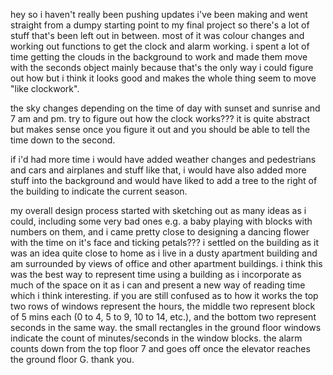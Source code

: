 hey so i haven't really been pushing updates i've been making and went straight from a dumpy starting point to my final project so there's a lot of stuff that's been left out in between. most of it was colour changes and working out functions to get the clock and alarm working. i spent a lot of time getting the clouds in the background to work and made them move with the seconds object mainly because that's the only way i could figure out how but i think it looks good and makes the whole thing seem to move "like clockwork".

the sky changes depending on the time of day with sunset and sunrise and 7 am and pm. try to figure out how the clock works??? it is quite abstract but makes sense once you figure it out and you should be able to tell the time down to the second.

if i'd had more time i would have added weather changes and pedestrians and cars and airplanes and stuff like that, i would have also added more stuff into the background and would have liked to add a tree to the right of the building to indicate the current season.

my overall design process started with sketching out as many ideas as i could, including some very bad ones e.g. a baby playing with blocks with numbers on them, and i came pretty close to designing a dancing flower with the time on it's face and ticking petals??? i settled on the building as it was an idea quite close to home as i live in a dusty apartment building and am surrounded by views of office and other apartment buildings. i think this was the best way to represent time using a building as i incorporate as much of the space on it as i can and present a new way of reading time which i think interesting. if you are still confused as to how it works the top two rows of windows represent the hours, the middle two represent block of 5 mins each (0 to 4, 5 to 9, 10 to 14, etc.), and the bottom two represent seconds in the same way. the small rectangles in the ground floor windows indicate the count of minutes/seconds in the window blocks. the alarm counts down from the top floor 7 and goes off once the elevator reaches the ground floor G. thank you.